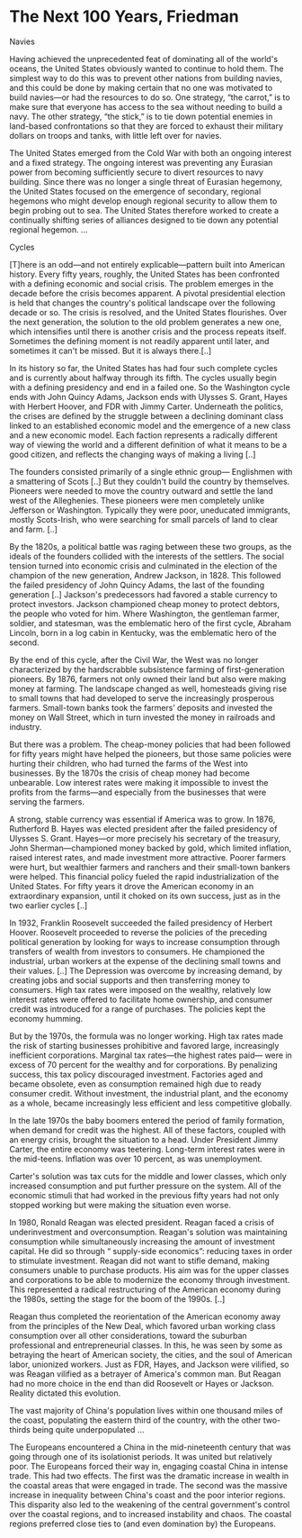 # The Next 100 Years, Friedman

<a name='navies'/>

Navies

Having achieved the unprecedented feat of dominating all of the
world's oceans, the United States obviously wanted to continue to hold
them. The simplest way to do this was to prevent other nations from
building navies, and this could be done by making certain that no one
was motivated to build navies—or had the resources to do so. One
strategy, “the carrot,” is to make sure that everyone has access to
the sea without needing to build a navy. The other strategy, “the
stick,” is to tie down potential enemies in land-based confrontations
so that they are forced to exhaust their military dollars on troops
and tanks, with little left over for navies.

The United States emerged from the Cold War with both an ongoing
interest and a fixed strategy. The ongoing interest was preventing any
Eurasian power from becoming sufficiently secure to divert resources
to navy building. Since there was no longer a single threat of
Eurasian hegemony, the United States focused on the emergence of
secondary, regional hegemons who might develop enough regional
security to allow them to begin probing out to sea. The United States
therefore worked to create a continually shifting series of alliances
designed to tie down any potential regional hegemon. ...

Cycles

[T]here is an odd—and not entirely explicable—pattern built into
American history. Every fifty years, roughly, the United States has
been confronted with a defining economic and social crisis. The
problem emerges in the decade before the crisis becomes apparent. A
pivotal presidential election is held that changes the country's
political landscape over the following decade or so. The crisis is
resolved, and the United States flourishes. Over the next generation,
the solution to the old problem generates a new one, which intensifies
until there is another crisis and the process repeats
itself. Sometimes the defining moment is not readily apparent until
later, and sometimes it can't be missed. But it is always there.[..]

In its history so far, the United States has had four such complete
cycles and is currently about halfway through its fifth. The cycles
usually begin with a defining presidency and end in a failed one. So
the Washington cycle ends with John Quincy Adams, Jackson ends with
Ulysses S. Grant, Hayes with Herbert Hoover, and FDR with Jimmy
Carter. Underneath the politics, the crises are defined by the
struggle between a declining dominant class linked to an established
economic model and the emergence of a new class and a new economic
model. Each faction represents a radically different way of viewing
the world and a different definition of what it means to be a good
citizen, and reflects the changing ways of making a living [..]

The founders consisted primarily of a single ethnic group— Englishmen
with a smattering of Scots [..] But they couldn't build the country by
themselves. Pioneers were needed to move the country outward and
settle the land west of the Alleghenies. These pioneers were men
completely unlike Jefferson or Washington. Typically they were poor,
uneducated immigrants, mostly Scots-Irish, who were searching for
small parcels of land to clear and farm. [..]

By the 1820s, a political battle was raging between these two groups,
as the ideals of the founders collided with the interests of the
settlers. The social tension turned into economic crisis and
culminated in the election of the champion of the new generation,
Andrew Jackson, in 1828. This followed the failed presidency of John
Quincy Adams, the last of the founding generation [..] Jackson's
predecessors had favored a stable currency to protect
investors. Jackson championed cheap money to protect debtors, the
people who voted for him. Where Washington, the gentleman farmer,
soldier, and statesman, was the emblematic hero of the first cycle,
Abraham Lincoln, born in a log cabin in Kentucky, was the emblematic
hero of the second.

By the end of this cycle, after the Civil War, the West was no longer
characterized by the hardscrabble subsistence farming of
first-generation pioneers. By 1876, farmers not only owned their land
but also were making money at farming. The landscape changed as well,
homesteads giving rise to small towns that had developed to serve the
increasingly prosperous farmers. Small-town banks took the farmers’
deposits and invested the money on Wall Street, which in turn invested
the money in railroads and industry.

But there was a problem. The cheap-money policies that had been
followed for fifty years might have helped the pioneers, but those
same policies were hurting their children, who had turned the farms of
the West into businesses. By the 1870s the crisis of cheap money had
become unbearable. Low interest rates were making it impossible to
invest the profits from the farms—and especially from the businesses
that were serving the farmers.

A strong, stable currency was essential if America was to grow. In
1876, Rutherford B. Hayes was elected president after the failed
presidency of Ulysses S. Grant. Hayes—or more precisely his secretary
of the treasury, John Sherman—championed money backed by gold, which
limited inflation, raised interest rates, and made investment more
attractive. Poorer farmers were hurt, but wealthier farmers and
ranchers and their small-town bankers were helped. This financial
policy fueled the rapid industrialization of the United States. For
fifty years it drove the American economy in an extraordinary
expansion, until it choked on its own success, just as in the two
earlier cycles [..]

In 1932, Franklin Roosevelt succeeded the failed presidency of Herbert
Hoover. Roosevelt proceeded to reverse the policies of the preceding
political generation by looking for ways to increase consumption
through transfers of wealth from investors to consumers. He championed
the industrial, urban workers at the expense of the declining small
towns and their values. [..] The Depression was overcome by increasing
demand, by creating jobs and social supports and then transferring
money to consumers. High tax rates were imposed on the wealthy,
relatively low interest rates were offered to facilitate home
ownership, and consumer credit was introduced for a range of
purchases. The policies kept the economy humming.

But by the 1970s, the formula was no longer working. High tax rates
made the risk of starting businesses prohibitive and favored large,
increasingly inefficient corporations. Marginal tax rates—the highest
rates paid— were in excess of 70 percent for the wealthy and for
corporations. By penalizing success, this tax policy discouraged
investment. Factories aged and became obsolete, even as consumption
remained high due to ready consumer credit. Without investment, the
industrial plant, and the economy as a whole, became increasingly less
efficient and less competitive globally.

In the late 1970s the baby boomers entered the period of family
formation, when demand for credit was the highest. All of these
factors, coupled with an energy crisis, brought the situation to a
head. Under President Jimmy Carter, the entire economy was
teetering. Long-term interest rates were in the mid-teens. Inflation
was over 10 percent, as was unemployment.

Carter's solution was tax cuts for the middle and lower classes, which
only increased consumption and put further pressure on the system. All
of the economic stimuli that had worked in the previous fifty years
had not only stopped working but were making the situation even worse.

In 1980, Ronald Reagan was elected president. Reagan faced a crisis of
underinvestment and overconsumption. Reagan's solution was maintaining
consumption while simultaneously increasing the amount of investment
capital. He did so through “ supply-side economics”: reducing taxes in
order to stimulate investment. Reagan did not want to stifle demand,
making consumers unable to purchase products. His aim was for the
upper classes and corporations to be able to modernize the economy
through investment. This represented a radical restructuring of the
American economy during the 1980s, setting the stage for the boom of
the 1990s. [..]

Reagan thus completed the reorientation of the American economy away
from the principles of the New Deal, which favored urban working class
consumption over all other considerations, toward the suburban
professional and entrepreneurial classes. In this, he was seen by some
as betraying the heart of American society, the cities, and the soul
of American labor, unionized workers. Just as FDR, Hayes, and Jackson
were vilified, so was Reagan vilified as a betrayer of America's
common man. But Reagan had no more choice in the end than did
Roosevelt or Hayes or Jackson. Reality dictated this evolution.

<a name='china'/>

The vast majority of China's population lives within one thousand
miles of the coast, populating the eastern third of the country, with
the other two-thirds being quite underpopulated ...

The Europeans encountered a China in the mid-nineteenth century that
was going through one of its isolationist periods. It was united but
relatively poor. The Europeans forced their way in, engaging coastal
China in intense trade. This had two effects. The first was the
dramatic increase in wealth in the coastal areas that were engaged in
trade. The second was the massive increase in inequality between
China's coast and the poor interior regions. This disparity also led
to the weakening of the central government's control over the coastal
regions, and to increased instability and chaos. The coastal regions
preferred close ties to (and even domination by) the Europeans.

